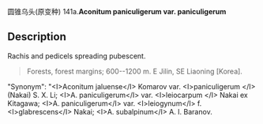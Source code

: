 圆锥乌头(原变种)
141a.**Aconitum paniculigerum var. paniculigerum**

## Description
Rachis and pedicels spreading pubescent.


> Forests, forest margins; 600--1200 m. E Jilin, SE Liaoning [Korea].

  "Synonym": "&lt;I&gt;Aconitum jaluense&lt;/I&gt; Komarov var. &lt;I&gt;paniculigerum &lt;/I&gt; (Nakai) S. X. Li; &lt;I&gt;A. paniculigerum&lt;/I&gt; var. &lt;I&gt;leiocarpum &lt;/I&gt; Nakai ex Kitagawa; &lt;I&gt;A. paniculigerum&lt;/I&gt; var. &lt;I&gt;leiogynum&lt;/I&gt; f. &lt;I&gt;glabrescens&lt;/I&gt; Nakai; &lt;I&gt;A. subalpinum&lt;/I&gt; A. I. Baranov.

